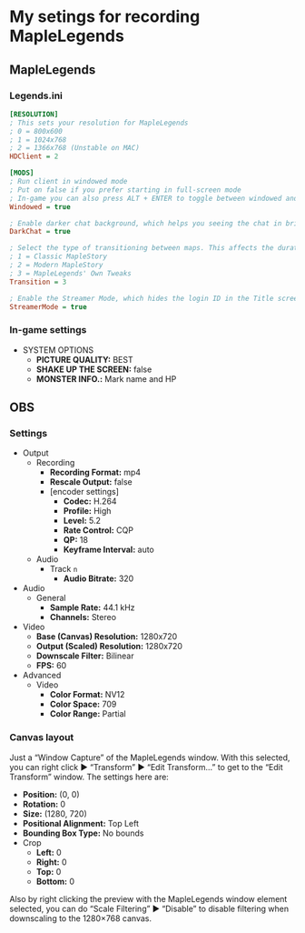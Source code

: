 # My setings for recording MapleLegends

## MapleLegends

### Legends\.ini

```ini
[RESOLUTION]
; This sets your resolution for MapleLegends
; 0 = 800x600
; 1 = 1024x768
; 2 = 1366x768 (Unstable on MAC)
HDClient = 2

[MODS]
; Run client in windowed mode
; Put on false if you prefer starting in full-screen mode
; In-game you can also press ALT + ENTER to toggle between windowed and full-screen
Windowed = true

; Enable darker chat background, which helps you seeing the chat in bright areas
DarkChat = true

; Select the type of transitioning between maps. This affects the duration and speed of the dark screen during map transfer.
; 1 = Classic MapleStory
; 2 = Modern MapleStory
; 3 = MapleLegends' Own Tweaks
Transition = 3

; Enable the Streamer Mode, which hides the login ID in the Title screen and in the Cash Shop.
StreamerMode = true
```

### In-game settings

- SYSTEM OPTIONS
    - **PICTURE QUALITY:** BEST
    - **SHAKE UP THE SCREEN:** false
    - **MONSTER INFO.:** Mark name and HP

## OBS

### Settings

- Output
    - Recording
        - **Recording Format:** mp4
        - **Rescale Output:** false
        - \[encoder settings\]
            - **Codec:** H\.264
            - **Profile:** High
            - **Level:** 5\.2
            - **Rate Control:** CQP
            - **QP:** 18
            - **Keyframe Interval:** auto
    - Audio
        - Track `n`
            - **Audio Bitrate:** 320
- Audio
    - General
        - **Sample Rate:** 44\.1 kHz
        - **Channels:** Stereo
- Video
    - **Base (Canvas) Resolution:** 1280x720
    - **Output (Scaled) Resolution:** 1280x720
    - **Downscale Filter:** Bilinear
    - **FPS:** 60
- Advanced
    - Video
        - **Color Format:** NV12
        - **Color Space:** 709
        - **Color Range:** Partial

### Canvas layout

Just a “Window Capture” of the MapleLegends window. With this selected, you can right click ▶ “Transform” ▶ “Edit Transform…” to get to the “Edit Transform” window. The settings here are:

- **Position:** (0, 0)
- **Rotation:** 0
- **Size:** (1280, 720)
- **Positional Alignment:** Top Left
- **Bounding Box Type:** No bounds
- Crop
    - **Left:** 0
    - **Right:** 0
    - **Top:** 0
    - **Bottom:** 0
        
Also by right clicking the preview with the MapleLegends window element selected, you can do “Scale Filtering” ▶ “Disable” to disable filtering when downscaling to the 1280×768 canvas.
